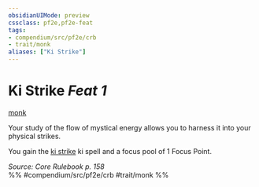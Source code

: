 ```yaml
---
obsidianUIMode: preview
cssclass: pf2e,pf2e-feat
tags:
- compendium/src/pf2e/crb
- trait/monk
aliases: ["Ki Strike"]
---
```

# Ki Strike  *Feat 1*  
[monk](/rules/traits/monk.md)  


Your study of the flow of mystical energy allows you to harness it into your physical strikes.

You gain the [ki strike](/compendium/spells/ki-strike.md) ki spell and a focus pool of 1 Focus Point.

*Source: Core Rulebook p. 158*  
%% #compendium/src/pf2e/crb #trait/monk %%